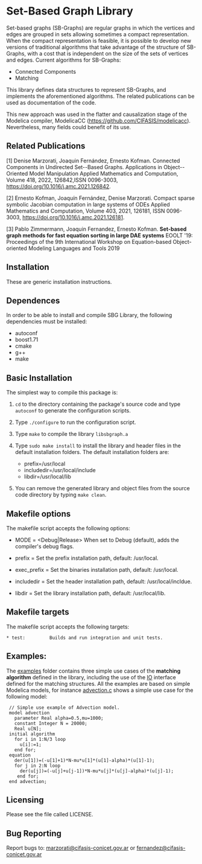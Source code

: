 # Set-Based Graph Library

Set-based graphs (SB-Graphs) are regular graphs in which the vertices and edges are grouped in sets allowing sometimes a compact representation. When the compact representation is feasible, it is possible to develop new versions of traditional algorithms that take advantage of the structure of SB-Graphs, with a cost that is independent on the size of the sets of vertices and edges. Current algorithms for SB-Graphs:

  * Connected Components
  * Matching

This library defines data structures to represent SB-Graphs, and implements the aforementioned algorithms. The related publications can be used as documentation of the code.

This new approach was used in the flatter and causalization stage of the Modelica compiler, ModelicaCC (https://github.com/CIFASIS/modelicacc). Nevertheless, many fields could benefit of its use.

## Related Publications

[1] Denise Marzorati, Joaquin Fernández, Ernesto Kofman. Connected Components in Undirected Set--Based Graphs. Applications in Object--Oriented Model Manipulation Applied Mathematics and Computation, Volume 418, 2022, 126842,ISSN 0096-3003, https://doi.org/10.1016/j.amc.2021.126842.

[2] Ernesto Kofman, Joaquín Fernández, Denise Marzorati. Compact sparse symbolic Jacobian computation in large systems of ODEs Applied Mathematics and Computation, Volume 403, 2021, 126181, ISSN 0096-3003, https://doi.org/10.1016/j.amc.2021.126181.

[3] Pablo Zimmermann, Joaquin Fernandez, Ernesto Kofman.
**Set-based graph methods for fast equation sorting in large DAE systems**
 EOOLT '19: Proceedings of the 9th International Workshop on Equation-based Object-oriented Modeling Languages and Tools 2019

## Installation

These are generic installation instructions.

## Dependences

In order to be able to install and compile SBG Library, 
the following  dependencies must be installed: 

  * autoconf
  * boost1.71
  * cmake
  * g++
  * make     

## Basic Installation

The simplest way to compile this package is:

  1. `cd` to the directory containing the package's source code and type
     `autoconf` to generate the configuration scripts.
  
  2. Type `./configure` to run the configuration script. 
      
  3. Type `make` to compile the library `libsbgraph.a`

  4. Type `sudo make install` to install the library and header files in the 
    default installation folders.
    The default installation folders are:
      * prefix=/usr/local
      * includedir=/usr/local/include
      * libdir=/usr/local/lib

  5. You can remove the generated library and object files from the
     source code directory by typing `make clean`.  

## Makefile options

The makefile script accepts the following options:

  * MODE = <Debug|Release> 	When set to Debug (default), adds the compiler's debug flags.

  * prefix = <Installation prefix path> 	Set the prefix installation path, default: /usr/local.

  * exec_prefix = <Binaries installation path> 	Set the binaries installation path, default: /usr/local.

  * includedir = <Headers installation path> 	Set the header installation path, default: /usr/local/incldue.

  * libdir = <Library installation path> 	Set the library installation path, default: /usr/local/lib.

## Makefile targets

The makefile script accepts the following targets:

	* test: 		Builds and run integration and unit tests.

## Examples:			   
The [examples](https://github.com/CIFASIS/sb-graph/tree/sb-graph-dev/examples) folder contains three simple use cases of the **matching algorithm** defined in the library, including the use of the [IO](https://github.com/CIFASIS/sb-graph/blob/sb-graph-dev/sbg/graph_builders/matching_io.hpp) interface defined for the matching structures.
All the examples are based on simple Modelica models, for instance [advection.c](https://github.com/CIFASIS/sb-graph/blob/sb-graph-dev/examples/advection/advection.c) shows a simple use case for the following model:   

```
 // Simple use example of Advection model.
 model advection
   parameter Real alpha=0.5,mu=1000;
   constant Integer N = 20000;
   Real u[N];
 initial algorithm
   for i in 1:N/3 loop
     u[i]:=1;
   end for;
 equation
   der(u[1])=(-u[1]+1)*N-mu*u[1]*(u[1]-alpha)*(u[1]-1);
   for j in 2:N loop
     der(u[j])=(-u[j]+u[j-1])*N-mu*u[j]*(u[j]-alpha)*(u[j]-1);
    end for;
 end advection; 
```

## Licensing

Please see the file called LICENSE.

## Bug Reporting

Report bugs to: marzorati@cifasis-conicet.gov.ar or fernandez@cifasis-conicet.gov.ar

